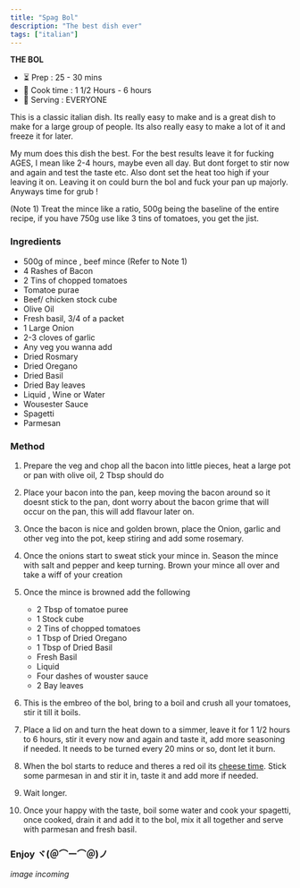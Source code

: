 ```yaml
---
title: "Spag Bol"
description: "The best dish ever"
tags: ["italian"]
---
```


**THE BOL**

- ⏳ Prep : 25 - 30 mins
- 🍳 Cook time : 1 1/2 Hours - 6 hours
- 🍲 Serving : EVERYONE

This is a classic italian dish. Its really easy to make and is a great dish to make for a large group of people. Its also really easy to make a lot of it and freeze it for later. 

My mum does this dish the best. For the best results leave it for fucking AGES, I mean like 2-4 hours, maybe even all day. But dont forget to stir now and again and test the taste etc. Also dont set the heat too high if your leaving it on. Leaving it on could burn the bol and fuck your pan up majorly. Anyways time for grub !

(Note 1) Treat the mince like a ratio, 500g being the baseline of the entire recipe, if you have 750g use like 3 tins of tomatoes, you get the jist.


### Ingredients
- 500g of mince , beef mince (Refer to Note 1)
- 4 Rashes of Bacon
- 2 Tins of chopped tomatoes
- Tomatoe purae
- Beef/ chicken stock cube
- Olive Oil
- Fresh basil, 3/4 of a packet
- 1 Large Onion
- 2-3 cloves of garlic
- Any veg you wanna add
- Dried Rosmary
- Dried Oregano
- Dried Basil
- Dried Bay leaves
- Liquid , Wine or Water
- Wousester Sauce
- Spagetti
- Parmesan


### Method

1. Prepare the veg and chop all the bacon into little pieces, heat a large pot or pan with olive oil, 2 Tbsp should do

2. Place your bacon into the pan, keep moving the bacon around so it doesnt stick to the pan, dont worry about the bacon grime that will occur on the pan, this will add flavour later on.

3. Once the bacon is nice and golden brown, place the Onion, garlic and other veg into the pot, keep stiring and add some rosemary.

4. Once the onions start to sweat stick your mince in. Season the mince with salt and pepper and keep turning. Brown your mince all over and take a wiff of your creation

5. Once the mince is browned add the following
    - 2 Tbsp of tomatoe puree
    - 1 Stock cube
    - 2 Tins of chopped tomatoes
    - 1 Tbsp of Dried Oregano
    - 1 Tbsp of Dried Basil
    - Fresh Basil
    - Liquid
    - Four dashes of wouster sauce
    - 2 Bay leaves

6. This is the embreo of the bol, bring to a boil and crush all your tomatoes, stir it till it boils.

7. Place a lid on and turn the heat down to a simmer, leave it for 1 1/2 hours to 6 hours, stir it every now and again and taste it, add more seasoning if needed. It needs to be turned every 20 mins or so, dont let it burn.


8. When the bol starts to reduce and theres a red oil its [cheese time](https://www.youtube.com/watch?v=Dxi5NDDv3q0). Stick some parmesan in and stir it in, taste it and add more if needed.

9. Wait longer.

10. Once your happy with the taste, boil some water and cook your spagetti, once cooked, drain it and add it to the bol, mix it all together and serve with parmesan and fresh basil.

<h3> Enjoy ヾ(＠⌒ー⌒＠)ノ</h3>

<i> image incoming </i>


